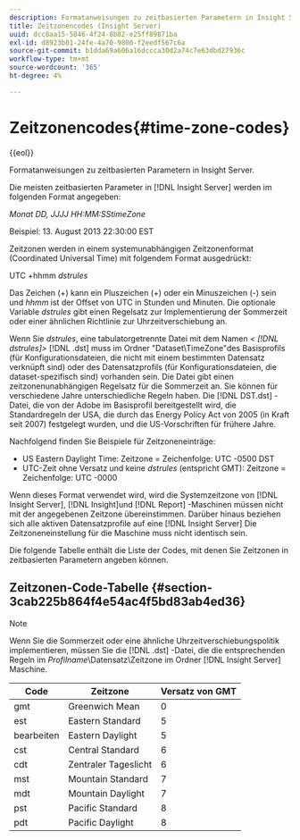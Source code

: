 ```yaml
---
description: Formatanweisungen zu zeitbasierten Parametern in Insight Server.
title: Zeitzonencodes (Insight Server)
uuid: dcc8aa15-5846-4f24-8b82-e25ff89871ba
exl-id: d8923b01-24fe-4a70-9800-f2eedf567c6a
source-git-commit: b1dda69a606a16dccca30d2a74c7e63dbd27936c
workflow-type: tm+mt
source-wordcount: '365'
ht-degree: 4%

---
```


# Zeitzonencodes{#time-zone-codes}

{{eol}}

Formatanweisungen zu zeitbasierten Parametern in Insight Server.

Die meisten zeitbasierten Parameter in [!DNL Insight Server] werden im folgenden Format angegeben:

*Monat DD, JJJJ HH:MM:SStimeZone*

Beispiel: 13. August 2013 22:30:00 EST

Zeitzonen werden in einem systemunabhängigen Zeitzonenformat (Coordinated Universal Time) mit folgendem Format ausgedrückt:

UTC +hhmm *dstrules*

Das Zeichen (+) kann ein Pluszeichen (+) oder ein Minuszeichen (-) sein und *hhmm* ist der Offset von UTC in Stunden und Minuten. Die optionale Variable *dstrules* gibt einen Regelsatz zur Implementierung der Sommerzeit oder einer ähnlichen Richtlinie zur Uhrzeitverschiebung an.

Wenn Sie *dstrules*, eine tabulatorgetrennte Datei mit dem Namen *&lt; [!DNL dstrules]>* [!DNL .dst] muss im Ordner &quot;Dataset\TimeZone&quot;des Basisprofils (für Konfigurationsdateien, die nicht mit einem bestimmten Datensatz verknüpft sind) oder des Datensatzprofils (für Konfigurationsdateien, die dataset-spezifisch sind) vorhanden sein. Die Datei gibt einen zeitzonenunabhängigen Regelsatz für die Sommerzeit an. Sie können für verschiedene Jahre unterschiedliche Regeln haben. Die [!DNL DST.dst] -Datei, die von der Adobe im Basisprofil bereitgestellt wird, die Standardregeln der USA, die durch das Energy Policy Act von 2005 (in Kraft seit 2007) festgelegt wurden, und die US-Vorschriften für frühere Jahre.

Nachfolgend finden Sie Beispiele für Zeitzoneneinträge:

* US Eastern Daylight Time: Zeitzone = Zeichenfolge: UTC -0500 DST
* UTC-Zeit ohne Versatz und keine *dstrules* (entspricht GMT): Zeitzone = Zeichenfolge: UTC -0000

Wenn dieses Format verwendet wird, wird die Systemzeitzone von [!DNL Insight Server], [!DNL Insight]und [!DNL Report] -Maschinen müssen nicht mit der angegebenen Zeitzone übereinstimmen. Darüber hinaus beziehen sich alle aktiven Datensatzprofile auf eine [!DNL Insight Server] Die Zeitzoneneinstellung für die Maschine muss nicht identisch sein.

Die folgende Tabelle enthält die Liste der Codes, mit denen Sie Zeitzonen in zeitbasierten Parametern angeben können.

## Zeitzonen-Code-Tabelle {#section-3cab225b864f4e54ac4f5bd83ab4ed36}

>[!NOTE]
>
>Wenn Sie die Sommerzeit oder eine ähnliche Uhrzeitverschiebungspolitik implementieren, müssen Sie die [!DNL .dst] -Datei, die die entsprechenden Regeln im *Profilname*\Datensatz\Zeitzone im Ordner [!DNL Insight Server] Maschine.

| Code | Zeitzone | Versatz von GMT |
|---|---|---|
| gmt | Greenwich Mean | 0 |
| est | Eastern Standard | 5 |
| bearbeiten | Eastern Daylight | 5 |
| cst | Central Standard | 6 |
| cdt | Zentraler Tageslicht | 6 |
| mst | Mountain Standard | 7 |
| mdt | Mountain Daylight | 7 |
| pst | Pacific Standard | 8 |
| pdt | Pacific Daylight | 8 |
